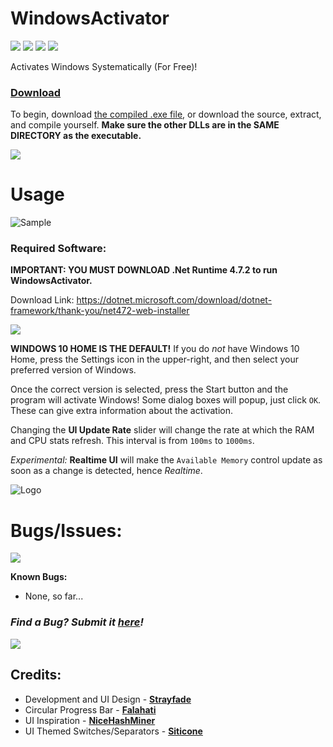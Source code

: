 # WindowsActivator
![](https://img.shields.io/github/v/release/Strayfade/WindowsActivator)
![](https://img.shields.io/github/commit-activity/m/Strayfade/WindowsActivator)
![](https://img.shields.io/github/issues/Strayfade/WindowsActivator)
![](https://img.shields.io/github/license/Strayfade/WindowsActivator)

Activates Windows Systematically (For Free)!

### [Download](https://github.com/Strayfade/WindowsActivator/releases/latest)

To begin, download [the compiled .exe file](https://github.com/Strayfade/WindowsActivator/releases/latest), or download the source, extract, and compile yourself. **Make sure the other DLLs are in the SAME DIRECTORY as the executable.**

![](https://img.shields.io/github/languages/code-size/Strayfade/WindowsActivator?color=orange&label=Download%20Size)
# Usage

![Sample](https://i.imgur.com/CgcAgVe.png)
### Required Software:
**IMPORTANT: YOU MUST DOWNLOAD .Net Runtime 4.7.2 to run WindowsActivator.**

Download Link: https://dotnet.microsoft.com/download/dotnet-framework/thank-you/net472-web-installer

![](https://img.shields.io/badge/Prerequisities-.NET%20Runtime%204-violet)

**WINDOWS 10 HOME IS THE DEFAULT!** If you do *not* have Windows 10 Home, press the Settings icon in the upper-right, and then select your preferred version of Windows.

Once the correct version is selected, press the Start button and the program will activate Windows! Some dialog boxes will popup, just click `OK`. These can give extra information about the activation.

Changing the **UI Update Rate** slider will change the rate at which the RAM and CPU stats refresh. This interval is from `100ms` to `1000ms`.

*Experimental:* **Realtime UI** will make the `Available Memory` control update as soon as a change is detected, hence *Realtime*.

![Logo](https://i.imgur.com/UNtfrrT.png)

# Bugs/Issues:
![](https://img.shields.io/github/commits-since/Strayfade/WindowsActivator/latest?color=red&include_prereleases)

**Known Bugs:**
 - None, so far...
 
 
### *Find a Bug? Submit it [here](https://github.com/Strayfade/WindowsActivator/issues/new)!*

![](https://img.shields.io/github/downloads/Strayfade/WindowsActivator/total?color=orange)

## Credits:
 - Development and UI Design - **[Strayfade](https://github.com/Strayfade)**
 - Circular Progress Bar - **[Falahati](https://github.com/falahati/CircularProgressBar)**
 - UI Inspiration - **[NiceHashMiner](https://github.com/nicehash/NiceHashMiner)**
 - UI Themed Switches/Separators - **[Siticone](https://siticoneframework.com)**
